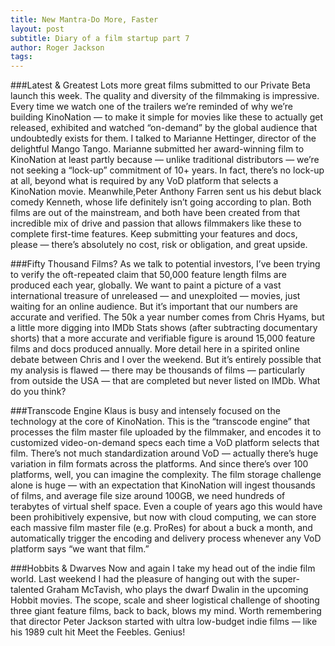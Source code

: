 ```yaml
---
title: New Mantra-Do More, Faster
layout: post
subtitle: Diary of a film startup part 7
author: Roger Jackson
tags: 
---
```


###Latest & Greatest
Lots more great films submitted to our Private Beta launch this week. The quality and diversity of the filmmaking is impressive. Every time we watch one of the trailers we’re reminded of why we’re building KinoNation — to make it simple for movies like these to actually get released, exhibited and watched “on-demand” by the global audience that undoubtedly exists for them. I talked to Marianne Hettinger, director of the delightful Mango Tango. Marianne submitted her award-winning film to KinoNation at least partly because — unlike traditional distributors — we’re not seeking a “lock-up” commitment of 10+ years. In fact, there’s no lock-up at all, beyond what is required by any VoD platform that selects a KinoNation movie. Meanwhile,Peter Anthony Farren sent us his debut black comedy Kenneth, whose life definitely isn’t going according to plan. Both films are out of the mainstream, and both have been created from that incredible mix of drive and passion that allows filmmakers like these to complete first-time features. Keep submitting your features and docs, please — there’s absolutely no cost, risk or obligation, and great upside.

###Fifty Thousand Films?
As we talk to potential investors, I’ve been trying to verify the oft-repeated claim that 50,000 feature length films are produced each year, globally. We want to paint a picture of a vast international treasure of unreleased — and unexploited — movies, just waiting for an online audience. But it’s important that our numbers are accurate and verified. The 50k a year number comes from Chris Hyams, but a little more digging into IMDb Stats shows (after subtracting documentary shorts) that a more accurate and verifiable figure is around 15,000 feature films and docs produced annually. More detail here in a spirited online debate between Chris and I over the weekend. But it’s entirely possible that my analysis is flawed — there may be thousands of films — particularly from outside the USA — that are completed but never listed on IMDb. What do you think?

###Transcode Engine
Klaus is busy and intensely focused on the technology at the core of KinoNation. This is the “transcode engine” that processes the film master file uploaded by the filmmaker, and encodes it to customized video-on-demand specs each time a VoD platform selects that film. There’s not much standardization around VoD — actually there’s huge variation in film formats across the platforms. And since there’s over 100 platforms, well, you can imagine the complexity. The film storage challenge alone is huge — with an expectation that KinoNation will ingest thousands of films, and average file size around 100GB, we need hundreds of terabytes of virtual shelf space. Even a couple of years ago this would have been prohibitively expensive, but now with cloud computing, we can store each massive film master file (e.g. ProRes) for about a buck a month, and automatically trigger the encoding and delivery process whenever any VoD platform says “we want that film.”

###Hobbits & Dwarves
Now and again I take my head out of the indie film world. Last weekend I had the pleasure of hanging out with the super-talented Graham McTavish, who plays the dwarf Dwalin in the upcoming Hobbit movies. The scope, scale and sheer logistical challenge of shooting three giant feature films, back to back, blows my mind. Worth remembering that director Peter Jackson started with ultra low-budget indie films — like his 1989 cult hit Meet the Feebles. Genius!

